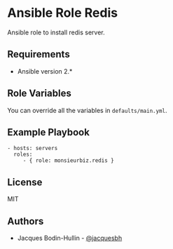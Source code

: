 # Ansible Role Redis

Ansible role to install redis server.

## Requirements

* Ansible version 2.*

## Role Variables

You can override all the variables in `defaults/main.yml`.

## Example Playbook

    - hosts: servers
      roles:
         - { role: monsieurbiz.redis }

## License

MIT

## Authors

* Jacques Bodin-Hullin - [@jacquesbh](https://twitter.com/jacquesbh)

